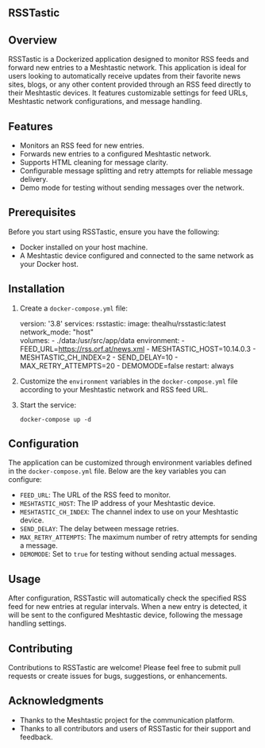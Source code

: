 

## RSSTastic

## Overview
RSSTastic is a Dockerized application designed to monitor RSS feeds and forward new entries to a Meshtastic network. This application is ideal for users looking to automatically receive updates from their favorite news sites, blogs, or any other content provided through an RSS feed directly to their Meshtastic devices. It features customizable settings for feed URLs, Meshtastic network configurations, and message handling.

## Features
- Monitors an RSS feed for new entries.
- Forwards new entries to a configured Meshtastic network.
- Supports HTML cleaning for message clarity.
- Configurable message splitting and retry attempts for reliable message delivery.
- Demo mode for testing without sending messages over the network.

## Prerequisites
Before you start using RSSTastic, ensure you have the following:
- Docker installed on your host machine.
- A Meshtastic device configured and connected to the same network as your Docker host.

## Installation

1. Create a `docker-compose.yml` file:
  

    version: '3.8'
    services:
      rsstastic:
        image: thealhu/rsstastic:latest
        network_mode: "host"  
        volumes:
          - ./data:/usr/src/app/data
        environment:
          - FEED_URL=https://rss.orf.at/news.xml
          - MESHTASTIC_HOST=10.14.0.3
          - MESHTASTIC_CH_INDEX=2
          - SEND_DELAY=10
          - MAX_RETRY_ATTEMPTS=20
          - DEMOMODE=false
        restart: always

2. Customize the `environment` variables in the `docker-compose.yml` file according to your Meshtastic network and RSS feed URL.

3. Start the service:

   `docker-compose up -d`



## Configuration
The application can be customized through environment variables defined in the `docker-compose.yml` file. Below are the key variables you can configure:

- `FEED_URL`: The URL of the RSS feed to monitor.
- `MESHTASTIC_HOST`: The IP address of your Meshtastic device.
- `MESHTASTIC_CH_INDEX`: The channel index to use on your Meshtastic device.
- `SEND_DELAY`: The delay between message retries.
- `MAX_RETRY_ATTEMPTS`: The maximum number of retry attempts for sending a message.
- `DEMOMODE`: Set to `true` for testing without sending actual messages.

## Usage
After configuration, RSSTastic will automatically check the specified RSS feed for new entries at regular intervals. When a new entry is detected, it will be sent to the configured Meshtastic device, following the message handling settings.

## Contributing
Contributions to RSSTastic are welcome! Please feel free to submit pull requests or create issues for bugs, suggestions, or enhancements.


## Acknowledgments
- Thanks to the Meshtastic project for the communication platform.
- Thanks to all contributors and users of RSSTastic for their support and feedback.


